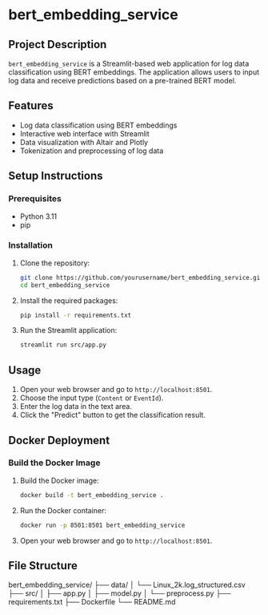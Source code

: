 # bert_embedding_service

## Project Description
`bert_embedding_service` is a Streamlit-based web application for log data classification using BERT embeddings. The application allows users to input log data and receive predictions based on a pre-trained BERT model.

## Features
- Log data classification using BERT embeddings
- Interactive web interface with Streamlit
- Data visualization with Altair and Plotly
- Tokenization and preprocessing of log data

## Setup Instructions

### Prerequisites
- Python 3.11
- pip

### Installation
1. Clone the repository:
    ```sh
    git clone https://github.com/yourusername/bert_embedding_service.git
    cd bert_embedding_service
    ```

2. Install the required packages:
    ```sh
    pip install -r requirements.txt
    ```

3. Run the Streamlit application:
    ```sh
    streamlit run src/app.py
    ```

## Usage
1. Open your web browser and go to `http://localhost:8501`.
2. Choose the input type (`Content` or `EventId`).
3. Enter the log data in the text area.
4. Click the "Predict" button to get the classification result.

## Docker Deployment

### Build the Docker Image
1. Build the Docker image:
    ```sh
    docker build -t bert_embedding_service .
    ```

2. Run the Docker container:
    ```sh
    docker run -p 8501:8501 bert_embedding_service
    ```

3. Open your web browser and go to `http://localhost:8501`.

## File Structure
bert_embedding_service/ ├── data/ │ └── Linux_2k.log_structured.csv ├── src/ │ ├── app.py │ ├── model.py │ └── preprocess.py ├── requirements.txt ├── Dockerfile └── README.md

